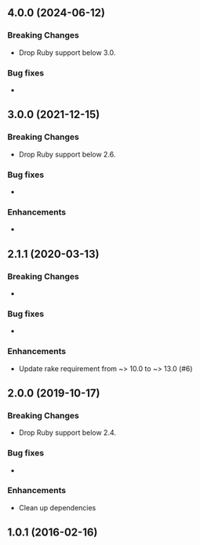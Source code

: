 ## 4.0.0 (2024-06-12)

### Breaking Changes

- Drop Ruby support below 3.0.

### Bug fixes

-

## 3.0.0 (2021-12-15)

### Breaking Changes

- Drop Ruby support below 2.6.

### Bug fixes

-

### Enhancements

-

## 2.1.1 (2020-03-13)

### Breaking Changes

-

### Bug fixes

-

### Enhancements

- Update rake requirement from ~> 10.0 to ~> 13.0 (#6)

## 2.0.0 (2019-10-17)

### Breaking Changes

- Drop Ruby support below 2.4.

### Bug fixes

-

### Enhancements

- Clean up dependencies

## 1.0.1 (2016-02-16)
